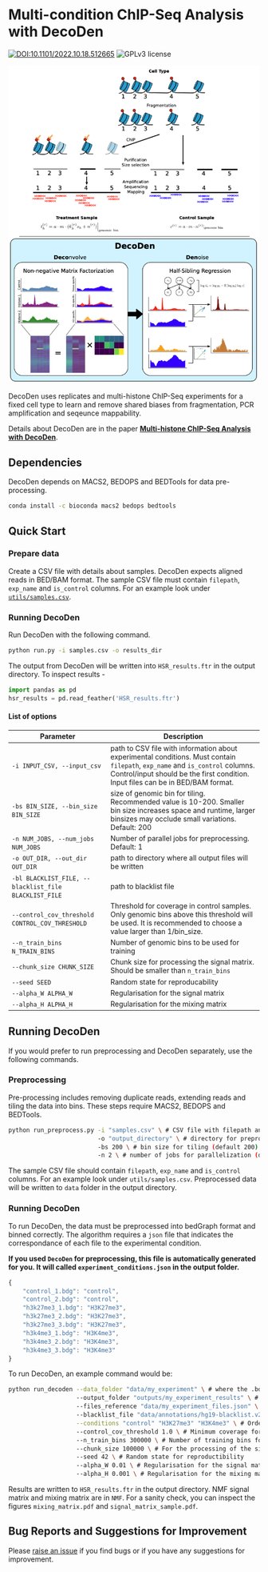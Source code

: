 # Multi-condition ChIP-Seq Analysis with DecoDen
[![DOI:10.1101/2022.10.18.512665](https://img.shields.io/badge/DOI-10.1101/2022.10.18.512665-B31B1B.svg)](https://doi.org/10.1101/2022.10.18.512665)
![GPLv3 license](https://img.shields.io/github/license/ntanmayee/DecoDen)

![DecoDen Schematic](utils/decoden_schematic.png "DecoDen")

DecoDen uses replicates and multi-histone ChIP-Seq experiments for a fixed cell type to learn and remove shared biases from fragmentation, PCR amplification and seqeunce mappability. 

Details about DecoDen are in the paper [**Multi-histone ChIP-Seq Analysis with DecoDen**](https://www.biorxiv.org/content/10.1101/2022.10.18.512665v1).


## Dependencies
DecoDen depends on MACS2, BEDOPS and BEDTools for data pre-processing.
```sh
conda install -c bioconda macs2 bedops bedtools
```

## Quick Start
### Prepare data
Create a CSV file with details about samples. DecoDen expects aligned reads in BED/BAM format.  The sample CSV file must contain `filepath`, `exp_name` and `is_control` columns. For an example look under [`utils/samples.csv`](https://github.com/ntanmayee/DecoDen/blob/main/utils/samples.csv). 

### Running DecoDen
Run DecoDen with the following command. 

```bash
python run.py -i samples.csv -o results_dir
```

The output from DecoDen will be written into `HSR_results.ftr` in the output directory. To inspect results - 

```python
import pandas as pd
hsr_results = pd.read_feather('HSR_results.ftr')
```

#### List of options
| Parameter | Description |
|---|---|
| `-i INPUT_CSV, --input_csv` | path to CSV file with information about experimental conditions. Must contain `filepath`, `exp_name` and `is_control` columns. Control/input should be the first condition. Input files can be in BED/BAM format. |
| `-bs BIN_SIZE, --bin_size BIN_SIZE` | size of genomic bin for tiling. Recommended value is 10-200. Smaller bin size increases space and runtime, larger binsizes may occlude small variations. Default: 200 |
| `-n NUM_JOBS, --num_jobs NUM_JOBS` | Number of parallel jobs for preprocessing. Default: 1 |
| `-o OUT_DIR, --out_dir OUT_DIR` | path to directory where all output files will be written |
| `-bl BLACKLIST_FILE, --blacklist_file BLACKLIST_FILE` | path to blacklist file |
| `--control_cov_threshold CONTROL_COV_THRESHOLD` | Threshold for coverage in control samples. Only genomic bins above this threshold will be used. It is recommended to choose a value larger than 1/bin_size. |
| `--n_train_bins N_TRAIN_BINS` | Number of genomic bins to be used for training |
| `--chunk_size CHUNK_SIZE` | Chunk size for processing the signal matrix. Should be smaller than `n_train_bins` |
| `--seed SEED` | Random state for reproducability |
| `--alpha_W ALPHA_W` | Regularisation for the signal matrix |
| `--alpha_H ALPHA_H` | Regularisation for the mixing matrix |

## Running DecoDen

If you would prefer to run preprocessing and DecoDen separately, use the following commands.

### Preprocessing
Pre-processing includes removing duplicate reads, extending reads and tiling the data into bins. These steps require MACS2, BEDOPS and BEDTools.

```bash
python run_preprocess.py -i "samples.csv" \ # CSV file with filepath and conditions
                         -o "output_directory" \ # directory for preprocessed files
                         -bs 200 \ # bin size for tiling (default 200)
                         -n 2 \ # number of jobs for parallelization (default 1)
```
The sample CSV file should contain `filepath`, `exp_name` and `is_control` columns. For an example look under `utils/samples.csv`. Preprocessed data will be written to `data` folder in the output directory.

### Running DecoDen

To run DecoDen, the data must be preprocessed into bedGraph format and binned correctly. The algorithm requires a `json` file that indicates the correspondance of each file to the experimental condition.

**If you used `DecoDen` for preprocessing, this file is automatically generated for you. It will called `experiment_conditions.json` in the output folder.**

```javascript
{
    "control_1.bdg": "control",
    "control_2.bdg": "control",
    "h3k27me3_1.bdg": "H3K27me3",
    "h3k27me3_2.bdg": "H3K27me3",
    "h3k27me3_3.bdg": "H3K27me3",
    "h3k4me3_1.bdg": "H3K4me3",
    "h3k4me3_2.bdg": "H3K4me3",
    "h3k4me3_3.bdg": "H3K4me3"
}
```

To run DecoDen, an example command would be:
```bash
python run_decoden --data_folder "data/my_experiment" \ # where the .bdg files are saved
                   --output_folder "outputs/my_experiment_results" \ # where to save the results
                   --files_reference "data/my_experiment_files.json" \ # the aforementioned mapping
                   --blacklist_file "data/annotations/hg19-blacklist.v2.bed" \
                   --conditions "control" "H3K27me3" "H3K4me3" \ # Ordering of the experimental conditions. The first one must be the control.
                   --control_cov_threshold 1.0 \ # Minimum coverage for the training data for the NMF
                   --n_train_bins 300000 \ # Number of training bins for the extraction of the mixing matrix
                   --chunk_size 100000 \ # For the processing of the signal matrix
                   --seed 42 \ # Random state for reproductibility
                   --alpha_W 0.01 \ # Regularisation for the signal matrix
                   --alpha_H 0.001 \ # Regularisation for the mixing matrix

```

Results are written to `HSR_results.ftr` in the output directory. NMF signal matrix and mixing matrix are in `NMF`. For a sanity check, you can inspect the figures `mixing_matrix.pdf` and `signal_matrix_sample.pdf`. 

## Bug Reports and Suggestions for Improvement
Please [raise an issue](https://github.com/ntanmayee/DecoDen/issues/new) if you find bugs or if you have any suggestions for improvement.
